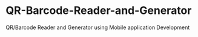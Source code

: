 # QR-Barcode-Reader-and-Generator
QR/Barcode Reader and Generator using Mobile application Development
